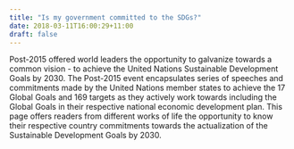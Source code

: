 ```yaml
---
title: "Is my government committed to the SDGs?"
date: 2018-03-11T16:00:29+11:00
draft: false
---
```


Post-2015 offered world leaders the opportunity to galvanize towards a common vision - to achieve the United Nations Sustainable Development Goals by 2030. The Post-2015 event encapsulates series of speeches and commitments made by the United Nations member states to achieve the 17 Global Goals and 169 targets as they actively work towards including the Global Goals in their respective national economic development plan. 
This page offers readers from different works of life the opportunity to know their respective country commitments towards the actualization of the Sustainable Development Goals by 2030. 